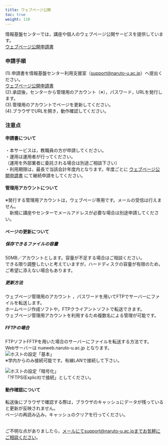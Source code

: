 ```yaml
---
title: ウェブページ公開
toc: true
weight: 110
---
```


情報基盤センターでは，講座や個人のウェブページ公開サービスを提供しています。  
[ウェブページ公開申請書](https://forms.office.com/r/qG43XeQkq3)
### 申請手順
(1).申請書を情報基盤センター利用支援室（support@naruto-u.ac.jp）へ提出ください。  
[ウェブページ公開申請書](https://forms.office.com/r/qG43XeQkq3)  
(2).承認後，センターから管理用のアカウント（※），パスワード，URLを発行します。  
(3).管理用のアカウントでページを更新してください。  
(4).ブラウザでURLを開き，動作確認してください。

### 注意点
#### 申請書について
・本サービスは，教職員の方が申請してください。  
・運用は運用者が行ってください。  
（運用を外部業者に委託される場合は別途ご相談下さい）  
・利用期限は，最長で当該会計年度内となります。年度ごとに [ウェブページ公開申請書](https://forms.office.com/r/qG43XeQkq3) にて継続申請をしてください。

#### 管理用アカウントについて
※発行する管理用アカウントは，ウェブページ専用です。メールの受信は行えません。  
　新規に講座やセンターでメールアドレスが必要な場合は別途申請してください。

#### ページの更新について
##### 保存できるファイルの容量
50MB／アカウントとします。容量が不足する場合はご相談ください。  
できる限り調整したいと考えていますが，ハードディスクの容量が有限のため，ご希望に添えない場合もあります。  
##### 更新方法
ウェブページ管理用のアカウント ，パスワードを用いてFTPでサーバーにファイルを転送します。  
ホームページ作成ソフトや，FTPクライアントソフトで転送できます。  
ウェブページ管理用アカウントを利用するため複数名による管理が可能です。

##### FFTPの場合
FTPソフトFFTPを用いた場合のサーバーにファイルを転送する方法です。  
Webサーバーは nueweb.naruto-u.ac.jp となります。  
![ホストの設定「基本」](./img/fftp-1.png)   
※学内からのみ接続可能です。有線LANで接続して下さい。  

![ホストの設定「暗号化」](./img/fftp-2.png)   
「?FTPS(Explicit)で接続」としてください。  
#### 動作確認について
転送後にブラウザで確認する際は，ブラウザのキャッシュにデータが残っていると更新が反映されません。  
ページの再読み込み，キャッシュのクリアを行ってください。

###### 
ご不明な点がありましたら，メールにてsupport@naruto-u.ac.jpまでお気軽にご相談ください。



